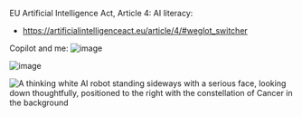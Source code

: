 EU Artificial Intelligence Act, Article 4: AI literacy: 

* https://artificialintelligenceact.eu/article/4/#weglot_switcher

Copilot and me:
![image](https://github.com/user-attachments/assets/203b0a5c-9c82-4647-aec9-bf424495b1e2)

![image](https://github.com/user-attachments/assets/1fb74152-df79-4c97-8880-208f77e11e09)

![A thinking white AI robot standing sideways with a serious face, looking down thoughtfully, positioned to the right with the constellation of Cancer in the background](https://github.com/user-attachments/assets/100173fb-2d50-4107-8228-f9570f4bcc43)

